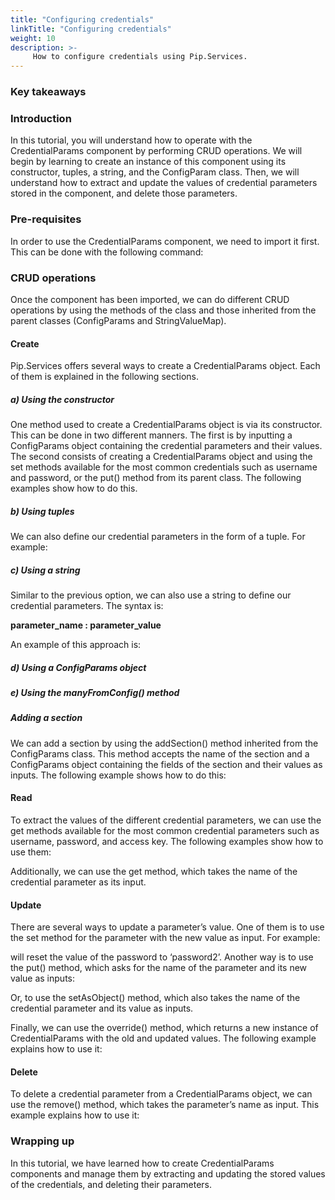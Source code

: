 ```yaml
---
title: "Configuring credentials"
linkTitle: "Configuring credentials"
weight: 10
description: >-
     How to configure credentials using Pip.Services.
---
```


### Key takeaways

### Introduction
In this tutorial, you will understand how to operate with the CredentialParams component by performing CRUD operations. We will begin by learning to create an instance of this component using its constructor, tuples, a string, and the ConfigParam class. Then, we will understand how to extract and update the values of credential parameters stored in the component, and delete those parameters.
### Pre-requisites
In order to use the CredentialParams component, we need to import it first. This can be done with the following command:
### CRUD operations
Once the component has been imported, we can do different CRUD operations by using the methods of the class and those inherited from the parent classes (ConfigParams and StringValueMap).
#### Create
Pip.Services offers several ways to create a CredentialParams object. Each of them is explained in the following sections.
##### a) Using the constructor
One method used to create a CredentialParams object is via its constructor. This can be done in two different manners. The first is by inputting a ConfigParams object containing the credential parameters and their values. The second consists of creating a CredentialParams object and using the set methods available for the most common credentials such as username and password, or the put() method from its parent class. The following examples show how to do this.
##### b) Using tuples
We can also define our credential parameters in the form of a tuple. For example:
##### c) Using a string
Similar to the previous option, we can also use a string to define our credential parameters. The syntax is: 

**parameter_name : parameter_value**

An example of this approach is:

##### d) Using a ConfigParams object
##### e) Using the manyFromConfig() method
##### Adding a section
We can add a section by using the addSection() method inherited from the ConfigParams class. This method accepts the name of the section and a ConfigParams object containing the fields of the section and their values as inputs.  The following example shows how to do this:
#### Read
To extract the values of the different credential parameters, we can use the get methods available for the most common credential parameters such as username, password, and access key. The following examples show how to use them:

Additionally, we can use the get method, which takes the name of the credential parameter as its input. 
#### Update

There are several ways to update a parameter’s value. One of them is to use the set method for the parameter with the new value as input. For example:

will reset the value of the password to ‘password2’.
Another way is to use the put() method, which asks for the name of the parameter and its new value as inputs:

Or, to use the setAsObject() method, which also takes the name of the credential parameter and its value as inputs.

Finally, we can use the override() method, which returns a new instance of CredentialParams with the old and updated values. The following example explains how to use it:

#### Delete

To delete a credential parameter from a CredentialParams object, we can use the remove() method, which takes the parameter’s name as input. This example explains how to use it:

### Wrapping up

In this tutorial, we have learned how to create CredentialParams components and manage them by extracting and updating the stored values of the credentials, and deleting their parameters.
